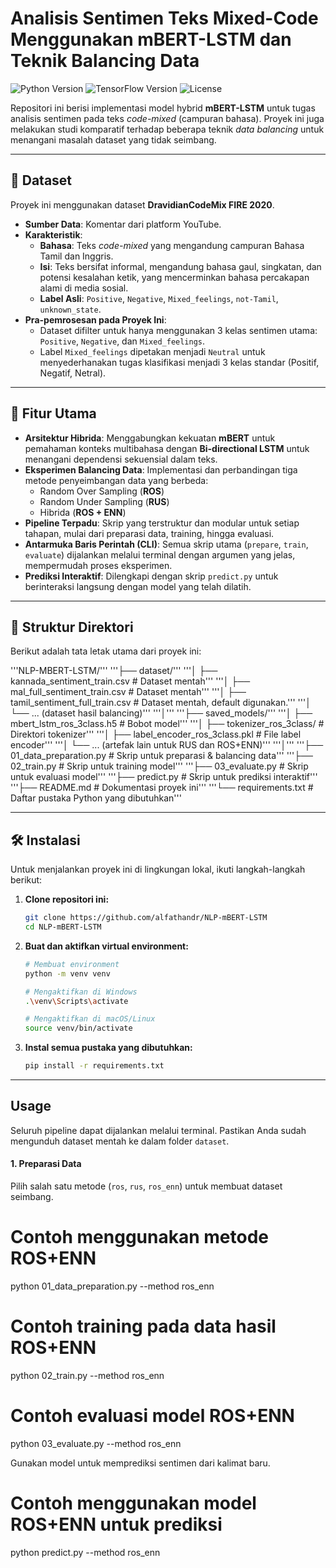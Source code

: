 # Analisis Sentimen Teks Mixed-Code Menggunakan mBERT-LSTM dan Teknik Balancing Data

![Python Version](https://img.shields.io/badge/python-3.9%2B-blue)
![TensorFlow Version](https://img.shields.io/badge/tensorflow-2.10%2B-orange)
![License](https://img.shields.io/badge/license-MIT-green)

Repositori ini berisi implementasi model hybrid **mBERT-LSTM** untuk tugas analisis sentimen pada teks _code-mixed_ (campuran bahasa). Proyek ini juga melakukan studi komparatif terhadap beberapa teknik _data balancing_ untuk menangani masalah dataset yang tidak seimbang.

---

## 📖 Dataset

Proyek ini menggunakan dataset **DravidianCodeMix FIRE 2020**.

- **Sumber Data**: Komentar dari platform YouTube.
- **Karakteristik**:
  - **Bahasa**: Teks _code-mixed_ yang mengandung campuran Bahasa Tamil dan Inggris.
  - **Isi**: Teks bersifat informal, mengandung bahasa gaul, singkatan, dan potensi kesalahan ketik, yang mencerminkan bahasa percakapan alami di media sosial.
  - **Label Asli**: `Positive`, `Negative`, `Mixed_feelings`, `not-Tamil`, `unknown_state`.
- **Pra-pemrosesan pada Proyek Ini**:
  - Dataset difilter untuk hanya menggunakan 3 kelas sentimen utama: `Positive`, `Negative`, dan `Mixed_feelings`.
  - Label `Mixed_feelings` dipetakan menjadi `Neutral` untuk menyederhanakan tugas klasifikasi menjadi 3 kelas standar (Positif, Negatif, Netral).

---

## 🚀 Fitur Utama

- **Arsitektur Hibrida**: Menggabungkan kekuatan **mBERT** untuk pemahaman konteks multibahasa dengan **Bi-directional LSTM** untuk menangani dependensi sekuensial dalam teks.
- **Eksperimen Balancing Data**: Implementasi dan perbandingan tiga metode penyeimbangan data yang berbeda:
  - Random Over Sampling (**ROS**)
  - Random Under Sampling (**RUS**)
  - Hibrida (**ROS + ENN**)
- **Pipeline Terpadu**: Skrip yang terstruktur dan modular untuk setiap tahapan, mulai dari preparasi data, training, hingga evaluasi.
- **Antarmuka Baris Perintah (CLI)**: Semua skrip utama (`prepare`, `train`, `evaluate`) dijalankan melalui terminal dengan argumen yang jelas, mempermudah proses eksperimen.
- **Prediksi Interaktif**: Dilengkapi dengan skrip `predict.py` untuk berinteraksi langsung dengan model yang telah dilatih.

---

## 📁 Struktur Direktori

Berikut adalah tata letak utama dari proyek ini:

'''NLP-MBERT-LSTM/'''
'''├── dataset/'''
'''│ ├── kannada_sentiment_train.csv # Dataset mentah'''
'''│ ├── mal_full_sentiment_train.csv # Dataset mentah'''
'''│ ├── tamil_sentiment_full_train.csv # Dataset mentah, default digunakan.'''
'''│ └── ... (dataset hasil balancing)'''
'''│'''
'''├── saved_models/'''
'''│ ├── mbert_lstm_ros_3class.h5 # Bobot model'''
'''│ ├── tokenizer_ros_3class/ # Direktori tokenizer'''
'''│ ├── label_encoder_ros_3class.pkl # File label encoder'''
'''│ └── ... (artefak lain untuk RUS dan ROS+ENN)'''
'''│'''
'''├── 01_data_preparation.py # Skrip untuk preparasi & balancing data'''
'''├── 02_train.py # Skrip untuk training model'''
'''├── 03_evaluate.py # Skrip untuk evaluasi model'''
'''├── predict.py # Skrip untuk prediksi interaktif'''
'''├── README.md # Dokumentasi proyek ini'''
'''└── requirements.txt # Daftar pustaka Python yang dibutuhkan'''

---

## 🛠️ Instalasi

Untuk menjalankan proyek ini di lingkungan lokal, ikuti langkah-langkah berikut:

1.  **Clone repositori ini:**

    ```bash
    git clone https://github.com/alfathandr/NLP-mBERT-LSTM
    cd NLP-mBERT-LSTM
    ```

2.  **Buat dan aktifkan virtual environment:**

    ```bash
    # Membuat environment
    python -m venv venv

    # Mengaktifkan di Windows
    .\venv\Scripts\activate

    # Mengaktifkan di macOS/Linux
    source venv/bin/activate
    ```

3.  **Instal semua pustaka yang dibutuhkan:**
    ```bash
    pip install -r requirements.txt
    ```

---

## Usage

Seluruh pipeline dapat dijalankan melalui terminal. Pastikan Anda sudah mengunduh dataset mentah ke dalam folder `dataset`.

#### 1. Preparasi Data

Pilih salah satu metode (`ros`, `rus`, `ros_enn`) untuk membuat dataset seimbang.

# Contoh menggunakan metode ROS+ENN

python 01_data_preparation.py --method ros_enn

# Contoh training pada data hasil ROS+ENN

python 02_train.py --method ros_enn

# Contoh evaluasi model ROS+ENN

python 03_evaluate.py --method ros_enn

Gunakan model untuk memprediksi sentimen dari kalimat baru.

# Contoh menggunakan model ROS+ENN untuk prediksi

python predict.py --method ros_enn
